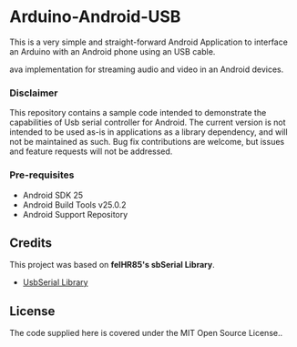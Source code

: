# Arduino-Android-USB
This is a very simple and straight-forward Android Application to interface an Arduino with an Android phone using an USB cable.

ava implementation for streaming audio and video in an Android devices.

### Disclaimer

This repository contains a sample code intended to demonstrate the capabilities of Usb serial controller for Android. The current version is not intended to be used as-is in applications as a library dependency, and will not be maintained as such. Bug fix contributions are welcome, but issues and feature requests will not be addressed.

### Pre-requisites

- Android SDK 25
- Android Build Tools v25.0.2
- Android Support Repository


## Credits

This project was based on **felHR85's sbSerial Library**.

- [UsbSerial Library][1]

## License

The code supplied here is covered under the MIT Open Source License..

[1]: https://github.com/felHR85/UsbSerial
[2]: https://code.google.com/archive/p/rtsplib-java/




